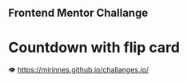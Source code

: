 ## Frontend Mentor Challange

# Countdown with flip card

👁 https://mirinnes.github.io/challanges.io/
